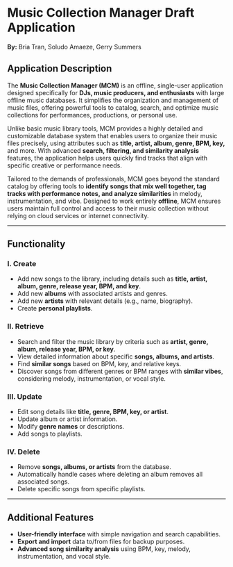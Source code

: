 # Music Collection Manager Draft Application  
**By:** Bria Tran, Soludo Amaeze, Gerry Summers  

## Application Description  
The **Music Collection Manager (MCM)** is an offline, single-user application designed specifically for **DJs, music producers, and enthusiasts** with large offline music databases. It simplifies the organization and management of music files, offering powerful tools to catalog, search, and optimize music collections for performances, productions, or personal use.  

Unlike basic music library tools, MCM provides a highly detailed and customizable database system that enables users to organize their music files precisely, using attributes such as **title, artist, album, genre, BPM, key,** and more. With advanced **search, filtering, and similarity analysis** features, the application helps users quickly find tracks that align with specific creative or performance needs.  

Tailored to the demands of professionals, MCM goes beyond the standard catalog by offering tools to **identify songs that mix well together, tag tracks with performance notes, and analyze similarities** in melody, instrumentation, and vibe. Designed to work entirely **offline**, MCM ensures users maintain full control and access to their music collection without relying on cloud services or internet connectivity.  

---

## Functionality  

### I. Create  
- Add new songs to the library, including details such as **title, artist, album, genre, release year, BPM, and key**.  
- Add new **albums** with associated artists and genres.  
- Add new **artists** with relevant details (e.g., name, biography).  
- Create **personal playlists**.  

### II. Retrieve  
- Search and filter the music library by criteria such as **artist, genre, album, release year, BPM, or key**.  
- View detailed information about specific **songs, albums, and artists**.  
- Find **similar songs** based on BPM, key, and relative keys.  
- Discover songs from different genres or BPM ranges with **similar vibes**, considering melody, instrumentation, or vocal style.  

### III. Update  
- Edit song details like **title, genre, BPM, key, or artist**.  
- Update album or artist information.  
- Modify **genre names** or descriptions.  
- Add songs to playlists.  

### IV. Delete  
- Remove **songs, albums, or artists** from the database.  
- Automatically handle cases where deleting an album removes all associated songs.  
- Delete specific songs from specific playlists.  

---

## Additional Features  
- **User-friendly interface** with simple navigation and search capabilities.  
- **Export and import** data to/from files for backup purposes.  
- **Advanced song similarity analysis** using BPM, key, melody, instrumentation, and vocal style.  
